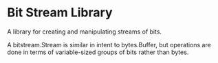 # Bit Stream Library

A library for creating and manipulating streams of bits.

A bitstream.Stream is similar in intent to bytes.Buffer, but operations are
done in terms of variable-sized groups of bits rather than bytes.
